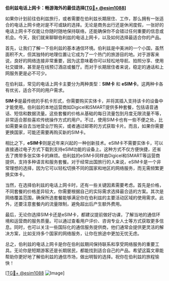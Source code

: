 **伯利兹电话上网卡：畅游海外的最佳选择[[TG💪+ @esim1088](https://t.me/s/esim1088)]**

如果你计划前往伯利兹旅行，或者需要在伯利兹长期居住、工作，那么拥有一张适合的电话上网卡绝对是不可或缺的选择。无论是商务出行还是休闲度假，一张好的电话上网卡不仅能让你随时随地保持联络，还能确保你不会错过任何重要的信息或机会。今天，我们就来聊聊伯利兹的电话上网卡，以及如何选择最适合你的产品。

首先，让我们了解一下伯利兹的基本通信环境。伯利兹是中美洲的一个小国，虽然面积不大，但其独特的地理位置让它成为了一个热门的旅游目的地。对于游客来说，良好的网络连接非常重要，因为这意味着你可以轻松地导航、拍照分享、使用社交媒体，甚至是在线预订酒店或餐厅。而对于长期居住者来说，稳定的通话和上网服务更是必不可少。

在伯利兹，常见的电话上网卡主要分为两种类型：**SIM卡** 和 **eSIM卡**。这两种卡各有优劣，适合不同的用户需求。

**SIM卡**是最传统的手机卡形式，你需要购买实体卡，并将其插入支持该卡的设备中才能使用。伯利兹的本地运营商如Digicel和SMART提供多种套餐，包括语音通话、短信和数据流量。这些套餐的价格从基础的每日流量包到月度无限流量不等，非常适合那些喜欢传统操作方式的用户。不过，使用SIM卡也有一些不便之处，比如需要亲自去当地营业厅购买，或者通过邮寄的方式获取卡片。而且，如果你需要更换国家，可能还需要再购买新的SIM卡。

相比之下，**eSIM卡**则是近年来兴起的一种创新技术。eSIM卡不需要实体卡，可以直接通过电子方式下载到支持eSIM功能的设备上。这种方式不仅方便快捷，还省去了携带多张实体卡的麻烦。伯利兹的eSIM卡同样由Digicel和SMART等运营商提供，支持多种语言和服务套餐。对于经常出国旅行的人来说，eSIM卡是一个非常理想的选择，因为它可以轻松切换不同的国家和地区的网络服务，而无需频繁更换实体卡。

当然，在选择伯利兹的电话上网卡时，还有一些关键因素需要考虑。首先是价格，不同套餐的价格差异较大，你需要根据自己的实际需求选择最合适的方案。其次是网络覆盖范围，确保所选套餐能够满足你在伯利兹的主要活动区域的使用需求。此外，还要注意套餐内的流量限制，避免超出后产生额外费用。

最后，无论你选择SIM卡还是eSIM卡，都建议提前做好功课，了解当地的通信环境和运营商的服务质量。可以通过查看用户评价、咨询专业人士等方式获取更多信息。同时，也可以关注一些国际化的通信服务提供商，他们通常会提供更灵活的解决方案，比如支持多个国家的网络服务，让你在旅途中更加无忧无虑。

总之，伯利兹的电话上网卡是你在伯利兹期间保持联系和享受网络服务的重要工具。无论你是短期游客还是长期居民，都能找到适合自己的产品。希望这篇文章能帮助你更好地了解伯利兹的通信市场，做出明智的选择。祝你在伯利兹的旅程愉快！

[[TG💪+ @esim1088](https://t.me/s/esim1088) ![Image](https://i.postimg.cc/4NQfJmqS/Snipaste-2025-05-13-00-14-12.png)]